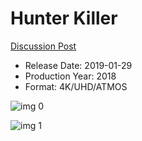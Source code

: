 # Hunter Killer

[Discussion Post](https://www.avsforum.com/threads/bass-eq-for-filtered-movies.2995212/post-57477244)

* Release Date: 2019-01-29
* Production Year: 2018
* Format: 4K/UHD/ATMOS

![img 0](https://i.imgur.com/jY1D2ck.jpg)

![img 1](https://i.imgur.com/wDSccxa.jpg)

